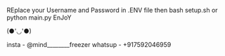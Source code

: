 REplace your Username and Password in .ENV file 
then bash setup.sh 
or 
python main.py
EnJoY

(●'◡'●)

insta - @mind________freezer
whatsup - +917592046959
